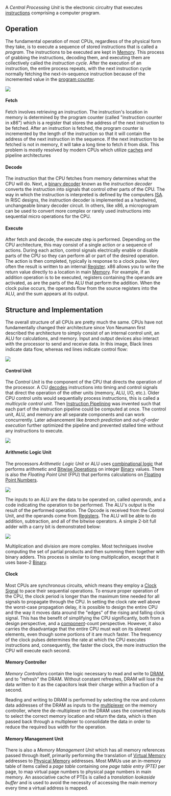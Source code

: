
A *Central Processing Unit* is the electronic circuitry that executes [instructions](ISA.md) comprising a computer program. 


## Operation

The fundamental operation of most CPUs, regardless of the physical form they take, is to execute a sequence of stored instructions that is called a *program*. The instructions to be executed are kept in [Memory](Memory%20&%20Cache.md). This process of grabbing the instructions, decoding them, and executing them are collectively called the *instruction cycle*. After the execution of an instruction, the entire process repeats, with the next instruction cycle normally fetching the next-in-sequence instruction because of the incremented value in the [program counter](Registers.md).

![](../../Attachments/Pasted%20image%2020230117151033.png)

#### Fetch

Fetch involves retrieving an instruction. The instruction's location in memory is determined by the program counter (called "instruction counter in x86") which is a register that stores the address of the next instruction to be fetched. After an instruction is fetched, the program counter is incremented by the length of the instruction so that it will contain the address of the next instruction in the sequence. If the next instruction to be fetched is not in memory, it will take a long time to fetch it from disk. This problem is mostly resolved by modern CPUs which utilize [caches](Memory%20&%20Cache.md) and pipeline architectures

#### Decode

The instruction that the CPU fetches from memory determines what the CPU will do. Next, a [binary decoder](Encoders%20&%20Multiplexers.md) known as the *instruction decoder* converts the instruction into signals that control other parts of the CPU. The way in which the instruction is interpreted is defined by the computers [ISA](ISA.md). In RISC designs, the instruction decoder is implemented as a hardwired, unchangeable binary decoder circuit. In others, like x86, a microprogram can be used to convert more complex or rarely used instructions into sequential micro operations for the CPU.

#### Execute

After fetch and decode, the execute step is performed. Depending on the CPU architecture, this may consist of a single action or a sequence of actions. During each action, control signals electrically enable or disable parts of the CPU so they can perform all or part of the desired operation. The action is then completed, typically is response to a clock pulse. Very often the result is written to an internal [Register](Registers.md). x86 allows you to write the return value directly to a location in main [Memory](Memory%20&%20Cache.md). For example, if an addition operation is to be executed, registers containing the operands are activated, as are the parts of the ALU that perform the addition. When the clock pulse occurs, the operands flow from the source registers into the ALU, and the sum appears at its output.


## Structure and Implementation

The overall structure of all CPUs are pretty much the same. CPUs have not fundamentally changed their architecture since Von Neumann first described the architecture to simply consist of an internal control unit, an ALU for calculations, and memory. Input and output devices also interact with the processor to send and receive data. In this image, Black lines indicate data flow, whereas red lines indicate control flow:

![](../../Attachments/Pasted%20image%2020230117114957.png)

#### Control Unit

The *Control Unit* is the component of the CPU that directs the operation of the processor. A CU [decodes](Encoders%20&%20Multiplexers.md) instructions into timing and control signals that direct the operation of the other units (memory, ALU, I/O, etc.). Older CPU control units would sequentially process instructions, this is called a *multicycle control unit*. Then [Instruction Pipelining](Instruction%20Pipelining.md) was invented such that each part of the instruction pipeline could be computed at once. The control unit, ALU, and memory are all separate components and can work concurrently. Later advancement like *branch prediction* and *out-of-order execution* further optimized the pipeline and prevented stalled time without any instructions to execute.

![](../../Attachments/Pasted%20image%2020230117155447.png)


#### Arithmetic Logic Unit

The processors *Arithmetic Logic Unit* or ALU uses [combinational logic](Logic%20Gates.md) that performs arithmetic and [Bitwise Operations](../../Software%20Engineering/Bitwise%20Operations.md) on integer [Binary](Binary.md) values. There is also the *Floating Point Unit* (FPU) that performs calculations on [Floating Point Numbers](Floating%20Point%20Numbers.md).

![](../../Attachments/Pasted%20image%2020230117161548.png)

The inputs to an ALU are the data to be operated on, called *operands*, and a code indicating the operation to be performed. The ALU's output is the result of the performed operation. The Opcode is received from the Control Unit, and the operands come from [Registers](Registers.md). The ALU will be able to do addition, subtraction, and all of the bitwise operators. A simple 2-bit full adder with a carry bit is demonstrated below:

![](../../Attachments/Pasted%20image%2020230117162048.png)

Multiplication and division are more complex. Most techniques involve computing the set of partial products and then summing them together with binary adders. This process is similar to long multiplication, except that it uses base-2 [Binary](Binary.md). 

#### Clock

Most CPUs are synchronous circuits, which means they employ a [Clock Signal](Clock%20Signal.md) to pace their sequential operations. To ensure proper operation of the CPU, the clock period is longer than the maximum time needed for all signals to propagate through the CPU. In setting the clock rate well above the worst-case propagation delay, it is possible to design the entire CPU and the way it moves data around the "edges" of the rising and falling clock signal. This has the benefit of simplifying the CPU significantly, both from a design perspective, and a [component](CMOS.md)-count perspective. However, it also carries the disadvantage that the entire CPU must wait on its slowest elements, even though some portions of it are much faster. The frequency of the clock pulses determines the rate at which the CPU executes instructions and, consequently, the faster the clock, the more instruction the CPU will execute each second.


#### Memory Controller

*Memory Controllers* contain the logic necessary to read and write to [DRAM](Memory%20&%20Cache.md), and to "refresh" the DRAM. Without constant refreshes, DRAM will lose the data written to it as the capacitors leak their charge within a fraction of a second.

Reading and writing to DRAM is performed by selecting the row and column data addresses of the DRAM as inputs to the [multiplexer](Encoders%20&%20Multiplexers.md) on the memory controller, where the de-multiplexer on the DRAM uses the converted inputs to select the correct memory location and return the data, which is then passed back through a multiplexer to consolidate the data in order to reduce the required bus width for the operation.


#### Memory Management Unit

There is also a *Memory Management Unit* which has all memory references passed through itself, primarily performing the translation of [Virtual Memory](../Systems/Virtual%20Memory.md) addresses to [Physical Memory](Memory%20&%20Cache.md) addresses. Most MMUs use an in-memory table of items called a *page table* containing one *page table entry (PTE)* per page, to map virtual page numbers to physical page numbers in main memory. An associative cache of PTEs is called a *translation lookaside buffer* and is used to avoid the necessity of accessing the main memory every time a virtual address is mapped.